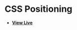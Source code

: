 # CSS Positioning

- [**View Live**](https://tahmid-sarker.github.io/Modern-HTML-CSS-Notes/05-Box-Model-and-Positioning/07-Positioning/)